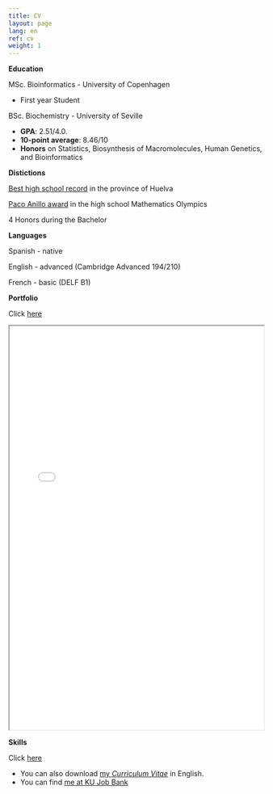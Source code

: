 ```yaml
---
title: CV
layout: page
lang: en
ref: cv
weight: 1
---
```


**Education**

MSc. Bioinformatics - University of Copenhagen

* First year Student 

BSc. Biochemistry - University of Seville

* **GPA**: 2.51/4.0. 
* **10-point average**: 8.46/10
* **Honors** on Statistics, Biosynthesis of Macromolecules, Human Genetics, and Bioinformatics



**Distictions**

[Best high school record](/pages/cv/best_record.html) in the province of Huelva

[Paco Anillo award](/pages/cv/olympics.html) in the high school Mathematics Olympics

4 Honors during the Bachelor

**Languages**

Spanish - native 

English - advanced (Cambridge Advanced 194/210)

French - basic (DELF B1)

**Portfolio**

Click [here](/portfolio/index.html)

<iframe src="/pdf/CV_en.pdf" width="100%" height="800rem">
This browser does not support PDFs. Please download the PDF to view it: <a href="/pdf/CV_en.pdf">Download PDF</a>
</iframe>

**Skills**

Click [here](/skills/index.html)


* You can also download [my *Curriculum Vitae*](http://people.binf.ku.dk/rnq313/cv/CV-en.pdf) in English.
* You can find [me at KU Job Bank](https://karriere.ku.dk/da/profiles/antonioortegajimenez)

